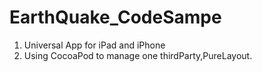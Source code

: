 # EarthQuake_CodeSampe

1. Universal App for iPad and iPhone
2. Using CocoaPod to manage one thirdParty,PureLayout.

